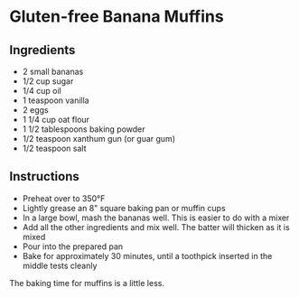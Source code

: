 # Gluten-free Banana Muffins

## Ingredients

* 2 small bananas
* 1/2 cup sugar
* 1/4 cup oil
* 1 teaspoon vanilla
* 2 eggs
* 1 1/4 cup oat flour
* 1 1/2 tablespoons baking powder
* 1/2 teaspoon xanthum gun (or guar gum)
* 1/2 teaspoon salt

## Instructions

* Preheat over to 350°F
* Lightly grease an 8" square baking pan or muffin cups
* In a large bowl, mash the bananas well. This is easier to do with a mixer
* Add all the other ingredients and mix well. The batter will thicken as it is mixed
* Pour into the prepared pan
* Bake for approximately 30 minutes, until a toothpick inserted in the middle tests cleanly

The baking time for muffins is a little less.
